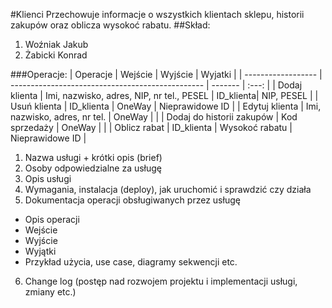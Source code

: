 #Klienci
Przechowuje informacje o wszystkich klientach sklepu, historii zakupów oraz oblicza wysokoć rabatu.
##Skład:
1. Woźniak Jakub
2. Żabicki Konrad

###Operacje:
| Operacje           | Wejście                                          | Wyjście   | Wyjatki |
| ------------------ | ------------------------------------------------ | -------   | :---: |
| Dodaj klienta      | Imi, nazwisko, adres, NIP, nr tel., PESEL        | ID_klienta| NIP, PESEL      |
| Usuń klienta       | ID_klienta                                       | OneWay    | Nieprawidowe ID      | 
| Edytuj klienta     | Imi, nazwisko, adres, nr tel.                    | OneWay    |       |
| Dodaj do historii zakupów | Kod sprzedaży                             | OneWay    |       |
| Oblicz rabat       | ID_klienta                                       | Wysokoć rabatu | Nieprawidowe ID      |

1. Nazwa usługi + krótki opis (brief)
2. Osoby odpowiedzialne za usługę
3. Opis usługi
4. Wymagania, instalacja (deploy), jak uruchomić i sprawdzić czy działa
5. Dokumentacja operacji obsługiwanych przez usługę
 + Opis operacji
 + Wejście
 + Wyjście
 + Wyjątki
 + Przykład użycia, use case, diagramy sekwencji etc.
6. Change log (postęp nad rozwojem projektu i implementacji usługi, zmiany etc.)

